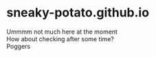 # sneaky-potato.github.io
Ummmm not much here at the moment   
How about checking after some time?  
Poggers 
